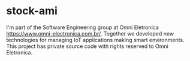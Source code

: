 # stock-ami
I'm part of the Software Engineering group at Omni Eletronica https://www.omni-electronica.com.br/. Together we developed new technologies for managing IoT applications making smart environments. This project has private source code with rights reserved to Omni Eletronica.
